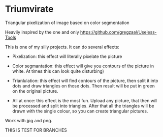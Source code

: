 # Triumvirate
Triangular pixelization of image based on color segmentation

Heavily inspired by the one and only https://github.com/gregzaal/Useless-Tools

This is one of my silly projects. It can do several effects:

- Pixelization: this effect will literally pixelate the picture

- Color segmantation: this effect will give you contours of the picture in white. At times this can look quite disturbing)

- Trianlulation: this effect will find contours of the picture, then split it into dots and draw triangles on those dots. Then result will be put in green on the original picture.

- All at once: this effect is the most fun. Upload any picture, that then will be processed and split into triangles. After that all the triangles will be drawn with the single colour, so you can create triangular pictures.

Work with jpg and png.


THIS IS TEST FOR BRANCHES
